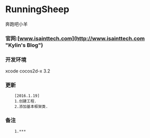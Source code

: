 # RunningSheep
奔跑吧小羊

### 官网:[www.isainttech.com](http://www.isainttech.com "Kylin's Blog")
### 开发环境
xcode cocos2d-x 3.2

### 更新
		[2016.1.19]
		1.创建工程.
		2.添加基本框架类.

### 备注
		1.***
